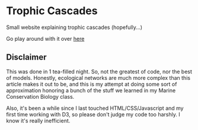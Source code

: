 # Trophic Cascades
Small website explaining trophic cascades (hopefully...)

Go play around with it over [here](https://ed-w-lee.github.io/trophic-cascades/)

## Disclaimer
This was done in 1 tea-filled night. So, not the greatest of code, nor the best of models.
Honestly, ecological networks are much more complex than this article makes it out to be, and this is my attempt at doing some sort of approximation honoring a bunch of the stuff we learned in my Marine Conservation Biology class.

Also, it's been a while since I last touched HTML/CSS/Javascript and my first time working with D3, so please don't judge my code too harshly. I know it's really inefficient.
